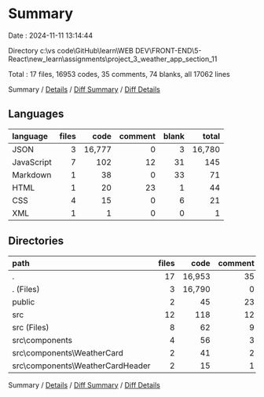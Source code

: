 # Summary

Date : 2024-11-11 13:14:44

Directory c:\\vs code\\GitHub\\learn\\WEB DEV\\FRONT-END\\5-React\\new_learn\\assignments\\project_3_weather_app_section_11

Total : 17 files,  16953 codes, 35 comments, 74 blanks, all 17062 lines

Summary / [Details](details.md) / [Diff Summary](diff.md) / [Diff Details](diff-details.md)

## Languages
| language | files | code | comment | blank | total |
| :--- | ---: | ---: | ---: | ---: | ---: |
| JSON | 3 | 16,777 | 0 | 3 | 16,780 |
| JavaScript | 7 | 102 | 12 | 31 | 145 |
| Markdown | 1 | 38 | 0 | 33 | 71 |
| HTML | 1 | 20 | 23 | 1 | 44 |
| CSS | 4 | 15 | 0 | 6 | 21 |
| XML | 1 | 1 | 0 | 0 | 1 |

## Directories
| path | files | code | comment | blank | total |
| :--- | ---: | ---: | ---: | ---: | ---: |
| . | 17 | 16,953 | 35 | 74 | 17,062 |
| . (Files) | 3 | 16,790 | 0 | 35 | 16,825 |
| public | 2 | 45 | 23 | 2 | 70 |
| src | 12 | 118 | 12 | 37 | 167 |
| src (Files) | 8 | 62 | 9 | 21 | 92 |
| src\\components | 4 | 56 | 3 | 16 | 75 |
| src\\components\\WeatherCard | 2 | 41 | 2 | 13 | 56 |
| src\\components\\WeatherCardHeader | 2 | 15 | 1 | 3 | 19 |

Summary / [Details](details.md) / [Diff Summary](diff.md) / [Diff Details](diff-details.md)